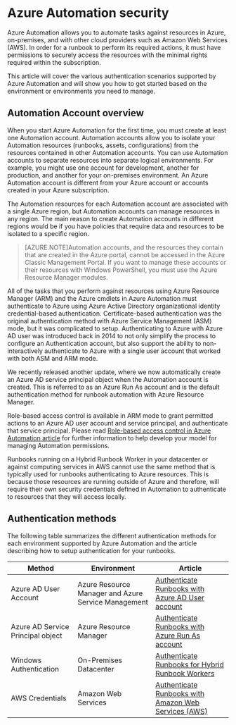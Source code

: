 <properties
   pageTitle="Azure Automation Security"
   description="This article provides an overview of automation security and the different authentication methods available for Automation Accounts in Azure Automation."
   services="automation"
   documentationCenter=""
   authors="MGoedtel"
   manager="jwhit"
   editor="tysonn"
   keywords="automation security, secure automation" />
<tags
	ms.service="automation"
	ms.date="07/06/2016"
	wacn.date=""/>

# Azure Automation security

Azure Automation allows you to automate tasks against resources in Azure, on-premises, and with other cloud providers such as Amazon Web Services (AWS).  In order for a runbook to perform its required actions, it must have permissions to securely access the resources with the minimal rights required within the subscription.  

This article will cover the various authentication scenarios supported by Azure Automation and will show you how to get started based on the environment or environments you need to manage.  

## Automation Account overview
When you start Azure Automation for the first time, you must create at least one Automation account. Automation accounts allow you to isolate your Automation resources (runbooks, assets, configurations) from the resources contained in other Automation accounts. You can use Automation accounts to separate resources into separate logical environments. For example, you might use one account for development, another for production, and another for your on-premises environment.  An Azure Automation account is different from your Azure account or accounts created in your Azure subscription.

The Automation resources for each Automation account are associated with a single Azure region, but Automation accounts can manage resources in any region. The main reason to create Automation accounts in different regions would be if you have policies that require data and resources to be isolated to a specific region.

>[AZURE.NOTE]Automation accounts, and the resources they contain that are created in the Azure portal, cannot be accessed in the Azure Classic Management Portal. If you want to manage these accounts or their resources with Windows PowerShell, you must use the Azure Resource Manager modules.

All of the tasks that you perform against resources using Azure Resource Manager (ARM) and the Azure cmdlets in Azure Automation must authenticate to Azure using Azure Active Directory organizational identity credential-based authentication.  Certificate-based  authentication was the original authentication method with Azure Service Management (ASM) mode, but it was complicated to setup.  Authenticating to Azure with Azure AD user was introduced back in 2014 to not only simplify the process to configure an Authentication account, but also support the ability to non-interactively authenticate to Azure with a single user account that worked with both ASM and ARM mode.   

We recently released another update, where we now automatically create an Azure AD service principal object when the Automation account is created. This is referred to as an Azure Run As account and is the default authentication method for runbook automation with Azure Resource Manager.     

Role-based access control is available in ARM mode to grant permitted actions to an Azure AD user account and service principal, and authenticate that service principal.  Please read [Role-based access control in Azure Automation article](/documentation/articles/automation-role-based-access-control/) for further information to help develop your model for managing Automation permissions.  

Runbooks running on a Hybrid Runbook Worker in your datacenter or against computing services in AWS cannot use the same method that is typically used for runbooks authenticating to Azure resources.  This is because those resources are running outside of Azure and therefore, will require their own security credentials defined in Automation to authenticate to resources that they will access locally.  

## Authentication methods

The following table summarizes the different authentication methods for each environment supported by Azure Automation and the article describing how to setup authentication for your runbooks.

Method  |  Environment  | Article
----------|----------|----------
Azure AD User Account | Azure Resource Manager and Azure Service Management | [Authenticate Runbooks with Azure AD User account](/documentation/articles/automation-sec-configure-aduser-account/)
Azure AD Service Principal object | Azure Resource Manager | [Authenticate Runbooks with Azure Run As account](/documentation/articles/automation-sec-configure-azure-runas-account/)
Windows Authentication | On-Premises Datacenter | [Authenticate Runbooks for Hybrid Runbook Workers](/documentation/articles/automation-hybrid-runbook-worker/)
AWS Credentials | Amazon Web Services | [Authenticate Runbooks with Amazon Web Services (AWS)](/documentation/articles/automation-sec-configure-aws-account/)

